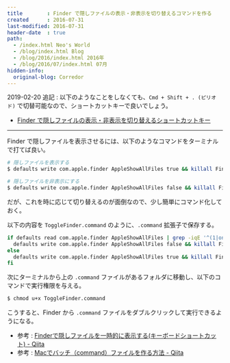 ```yaml
---
title        : Finder で隠しファイルの表示・非表示を切り替えるコマンドを作る
created      : 2016-07-31
last-modified: 2016-07-31
header-date  : true
path:
  - /index.html Neo's World
  - /blog/index.html Blog
  - /blog/2016/index.html 2016年
  - /blog/2016/07/index.html 07月
hidden-info:
  original-blog: Corredor
---
```


2019-02-20 追記 : 以下のようなことをしなくても、`Cmd + Shift + . (ピリオド)` で切替可能なので、ショートカットキーで良いでしょう。

- [Finder で隠しファイルの表示・非表示を切り替えるショートカットキー](/blog/2018/03/13-01.html)

-----

Finder で隠しファイルを表示させるには、以下のようなコマンドをターミナルで打てば良い。

```bash
# 隠しファイルを表示する
$ defaults write com.apple.finder AppleShowAllFiles true && killall Finder

# 隠しファイルを非表示にする
$ defaults write com.apple.finder AppleShowAllFiles false && killall Finder
```

だが、これを時に応じて切り替えるのが面倒なので、少し簡単にコマンド化しておく。

以下の内容を `ToggleFinder.command` のように、`.command` 拡張子で保存する。

```bash
if defaults read com.apple.finder AppleShowAllFiles | grep -iqE '^(1|on|true|yes)$'; then
  defaults write com.apple.finder AppleShowAllFiles false && killall Finder
else
  defaults write com.apple.finder AppleShowAllFiles true && killall Finder
fi
```

次にターミナルから上の `.command` ファイルがあるフォルダに移動し、以下のコマンドで実行権限を与える。

```bash
$ chmod u+x ToggleFinder.command
```

こうすると、Finder から `.command` ファイルをダブルクリックして実行できるようになる。

- 参考 : [Finderで隠しファイルを一時的に表示する(キーボードショートカット) - Qiita](http://qiita.com/kawaz/items/08b4f4770789fb96d70e)
- 参考 : [Macでバッチ（command）ファイルを作る方法 - Qiita](http://qiita.com/TatsuyaOGth/items/f15bfa9aeb68d8ecfc67)
